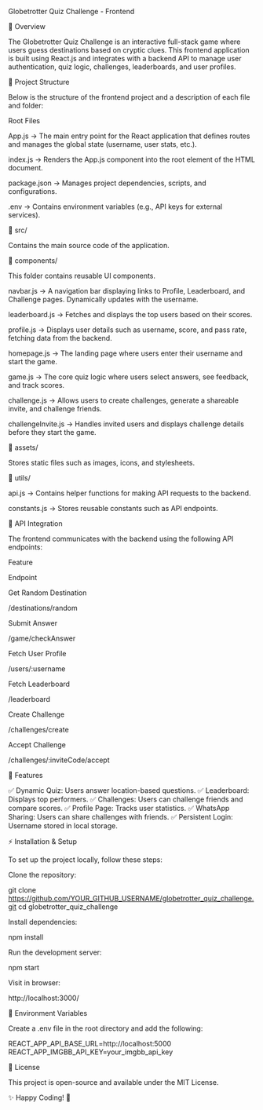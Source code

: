 Globetrotter Quiz Challenge - Frontend

🚀 Overview

The Globetrotter Quiz Challenge is an interactive full-stack game where users guess destinations based on cryptic clues. This frontend application is built using React.js and integrates with a backend API to manage user authentication, quiz logic, challenges, leaderboards, and user profiles.

📂 Project Structure

Below is the structure of the frontend project and a description of each file and folder:

Root Files

App.js → The main entry point for the React application that defines routes and manages the global state (username, user stats, etc.).

index.js → Renders the App.js component into the root element of the HTML document.

package.json → Manages project dependencies, scripts, and configurations.

.env → Contains environment variables (e.g., API keys for external services).

📁 src/

Contains the main source code of the application.

📁 components/

This folder contains reusable UI components.

navbar.js → A navigation bar displaying links to Profile, Leaderboard, and Challenge pages. Dynamically updates with the username.

leaderboard.js → Fetches and displays the top users based on their scores.

profile.js → Displays user details such as username, score, and pass rate, fetching data from the backend.

homepage.js → The landing page where users enter their username and start the game.

game.js → The core quiz logic where users select answers, see feedback, and track scores.

challenge.js → Allows users to create challenges, generate a shareable invite, and challenge friends.

challengeInvite.js → Handles invited users and displays challenge details before they start the game.

📁 assets/

Stores static files such as images, icons, and stylesheets.

📁 utils/

api.js → Contains helper functions for making API requests to the backend.

constants.js → Stores reusable constants such as API endpoints.

🔗 API Integration

The frontend communicates with the backend using the following API endpoints:

Feature

Endpoint

Get Random Destination

/destinations/random

Submit Answer

/game/checkAnswer

Fetch User Profile

/users/:username

Fetch Leaderboard

/leaderboard

Create Challenge

/challenges/create

Accept Challenge

/challenges/:inviteCode/accept

🎯 Features

✅ Dynamic Quiz: Users answer location-based questions.
✅ Leaderboard: Displays top performers.
✅ Challenges: Users can challenge friends and compare scores.
✅ Profile Page: Tracks user statistics.
✅ WhatsApp Sharing: Users can share challenges with friends.
✅ Persistent Login: Username stored in local storage.

⚡ Installation & Setup

To set up the project locally, follow these steps:

Clone the repository:

git clone https://github.com/YOUR_GITHUB_USERNAME/globetrotter_quiz_challenge.git
cd globetrotter_quiz_challenge

Install dependencies:

npm install

Run the development server:

npm start

Visit in browser:

http://localhost:3000/

📌 Environment Variables

Create a .env file in the root directory and add the following:

REACT_APP_API_BASE_URL=http://localhost:5000
REACT_APP_IMGBB_API_KEY=your_imgbb_api_key

📜 License

This project is open-source and available under the MIT License.

✨ Happy Coding! 🚀

